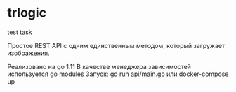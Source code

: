 # trlogic
test task

Простое REST API с одним единственным методом, который загружает изображения.

Реализовано на go 1.11
В качестве менеджера зависимостей используется go modules
Запуск:
go run api/main.go
или
docker-compose up
